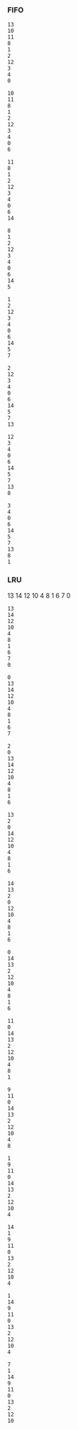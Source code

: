 ### FIFO

```{.line-numbers}
13
10
11
8
1
2
12
3
4
0
```

```{.line-numbers}
10
11
8
1
2
12
3
4
0
6
```

```{.line-numbers}
11
8
1
2
12
3
4
0
6
14
```

```{.line-numbers}
8
1
2
12
3
4
0
6
14
5
```

```{.line-numbers}
1
2
12
3
4
0
6
14
5
7
```

```{.line-numbers}
2
12
3
4
0
6
14
5
7
13
```

```{.line-numbers}
12
3
4
0
6
14
5
7
13
8
```

```{.line-numbers}
3
4
0
6
14
5
7
13
8
1
```


### LRU

13
14
12
10
4
8
1
6
7
0



```{.line-numbers}
13
14
12
10
4
8
1
6
7
0
```

```{.line-numbers}
0
13
14
12
10
4
8
1
6
7
```

```{.line-numbers}
2
0
13
14
12
10
4
8
1
6
```

```{.line-numbers}
13
2
0
14
12
10
4
8
1
6
```

```{.line-numbers}
14
13
2
0
12
10
4
8
1
6
```

```{.line-numbers}
0
14
13
2
12
10
4
8
1
6
```

```{.line-numbers}
11
0
14
13
2
12
10
4
8
1
```

```{.line-numbers}
9
11
0
14
13
2
12
10
4
8
```

```{.line-numbers}
1
9
11
0
14
13
2
12
10
4
```

```{.line-numbers}
14
1
9
11
0
13
2
12
10
4
```

```{.line-numbers}
1
14
9
11
0
13
2
12
10
4
```

```{.line-numbers}
7
1
14
9
11
0
13
2
12
10
```
